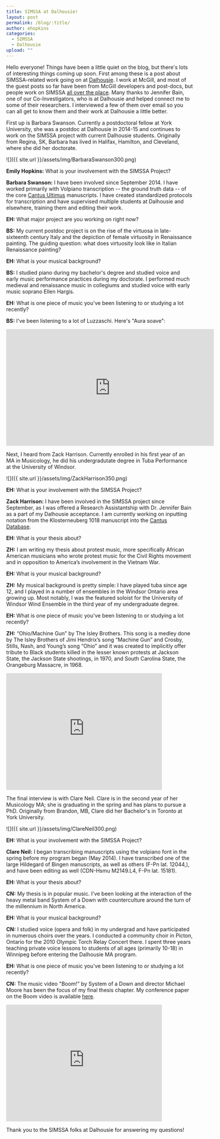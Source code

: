 ```yaml
---
title: SIMSSA at Dalhousie!
layout: post
permalink: /blog/:title/
author: ehopkins
categories:
  - SIMSSA
  - Dalhousie
upload: ""
---
```


Hello everyone! Things have been a little quiet on the blog, but there's lots of interesting things coming up soon. First among these is a post about SIMSSA-related work going on at [Dalhousie](http://www.dal.ca/faculty/arts/school-of-performing-arts.html). I work at McGill, and most of the guest posts so far have been from McGill developers and post-docs, but people work on SIMSSA [all over the place](https://simssa.ca/people). Many thanks to Jennifer Bain, one of our Co-Investigators, who is at Dalhousie and helped connect me to some of their researchers. I interviewed a few of them over email so you can all get to know them and their work at Dalhousie a little better.

First up is Barbara Swanson. Currently a postdoctoral fellow at York University, she was a postdoc at Dalhousie in 2014-15 and continues to work on the SIMSSA project with current Dalhousie students. Originally from Regina, SK, Barbara has lived in Halifax, Hamilton, and Cleveland, where she did her doctorate.

![]({{ site.url }}/assets/img/BarbaraSwanson300.png)

**Emily Hopkins:** What is your involvement with the SIMSSA Project?

**Barbara Swanson:** I have been involved since September 2014. I have worked primarily with Volpiano transcription -- the ground truth data -- of the core [Cantus Ultimus](cantus.simssa.ca) manuscripts. I have created standardized protocols for transcription and have supervised multiple students at Dalhousie and elsewhere, training them and editing their work.

**EH:** What major project are you working on right now?

**BS:** My current postdoc project is on the rise of the virtuosa in late-sixteenth century Italy and the depiction of female virtuosity in Renaissance painting. The guiding question: what does virtuosity look like in Italian Renaissance painting?

**EH:** What is your musical background?

**BS:** I studied piano during my bachelor's degree and studied voice and early music performance practices during my doctorate. I performed much medieval and renaissance music in collegiums and studied voice with early music soprano Ellen Hargis.

**EH:** What is one piece of music you've been listening to or studying a lot recently?

**BS:** I've been listening to a lot of Luzzaschi. Here's "Aura soave":

<iframe width="560" height="315" src="https://www.youtube.com/embed/xeEU4kQwC7U" frameborder="0" allowfullscreen></iframe>

Next, I heard from Zack Harrison. Currently enrolled in his first year of an MA in Musicology, he did his undergradutate degree in Tuba Performance at the University of Windsor.

![]({{ site.url }}/assets/img/ZackHarrison350.png)

**EH:** What is your involvement with the SIMSSA Project?

**Zack Harrison:** I have been involved in the SIMSSA project since September, as I was offered a Research Assistantship with Dr. Jennifer Bain as a part of my Dalhousie acceptance. I am currently working on inputting notation from the Klosterneuberg 1018 manuscript into the [Cantus Database](http://cantus.uwaterloo.ca/).

**EH:** What is your thesis about?

**ZH:** I am writing my thesis about protest music, more specifically African American musicians who wrote protest music for the Civil Rights movement and in opposition to America’s involvement in the Vietnam War.

**EH:** What is your musical background?

**ZH:** My musical background is pretty simple: I have played tuba since age 12, and I played in a number of ensembles in the Windsor Ontario area growing up. Most notably, I was the featured soloist for the University of Windsor Wind Ensemble in the third year of my undergraduate degree.

**EH:** What is one piece of music you've been listening to or studying a lot recently?

**ZH:** “Ohio/Machine Gun” by The Isley Brothers. This song is a medley done by The Isley Brothers of Jimi Hendrix’s song “Machine Gun” and Crosby, Stills, Nash, and Young’s song “Ohio” and it was created to implicitly offer tribute to Black students killed in the lesser known protests at Jackson State, the Jackson State shootings, in 1970, and South Carolina State, the Orangeburg Massacre, in 1968.

<iframe width="420" height="315" src="https://www.youtube.com/embed/39WxCT4U4Vk" frameborder="0" allowfullscreen></iframe>

The final interview is with Clare Neil. Clare is in the second year of her Musicology MA; she is graduating in the spring and has plans to pursue a PhD. Originally from Brandon, MB, Clare did her Bachelor's in Toronto at York University.

![]({{ site.url }}/assets/img/ClareNeil300.png)

**EH:** What is your involvement with the SIMSSA Project?

**Clare Neil:** I began transcribing manuscripts using the volpiano font in the spring before my program began (May 2014). I have transcribed one of the large Hildegard of Bingen manuscripts, as well as others (F-Pn lat. 12044,), and have been editing as well (CDN-Hsmu M2149.L4, F-Pn lat. 15181).

**EH:** What is your thesis about?

**CN:** My thesis is in popular music. I've been looking at the interaction of the heavy metal band System of a Down with counterculture around the turn of the millennium in North America.

**EH:** What is your musical background?

**CN:** I studied voice (opera and folk) in my undergrad and have participated in numerous choirs over the years. I conducted a community choir in Picton, Ontario for the 2010 Olympic Torch Relay Concert there. I spent three years teaching private voice lessons to students of all ages (primarily 10-18) in Winnipeg before entering the Dalhousie MA program.

**EH:** What is one piece of music you've been listening to or studying a lot recently?

**CN:** The music video "Boom!" by System of a Down and director Michael Moore has been the focus of my final thesis chapter. My conference paper on the Boom video is available [here]( https://dal.academia.edu/ClareNeil/Papers).

<iframe width="420" height="315" src="https://www.youtube.com/embed/bE2r7r7VVic" frameborder="0" allowfullscreen></iframe>

Thank you to the SIMSSA folks at Dalhousie for answering my questions!
